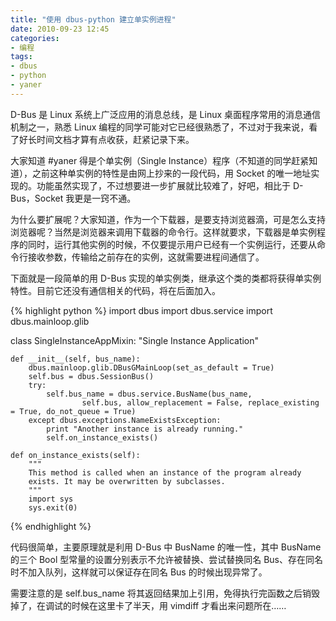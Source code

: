 ```yaml
---
title: "使用 dbus-python 建立单实例进程"
date: 2010-09-23 12:45
categories:
- 编程
tags:
- dbus
- python
- yaner
---
```


D-Bus 是 Linux 系统上广泛应用的消息总线，是 Linux
桌面程序常用的消息通信机制之一，熟悉 Linux
编程的同学可能对它已经很熟悉了，不过对于我来说，看了好长时间文档才算有点收获，赶紧记录下来。

大家知道 \#yaner 得是个单实例（Single
Instance）程序（不知道的同学赶紧知道），之前这种单实例的特性是由网上抄来的一段代码，用
Socket
的唯一地址实现的。功能虽然实现了，不过想要进一步扩展就比较难了，好吧，相比于
D-Bus，Socket 我更是一窍不通。

为什么要扩展呢？大家知道，作为一个下载器，是要支持浏览器滴，可是怎么支持浏览器呢？当然是浏览器来调用下载器的命令行。这样就要求，下载器是单实例程序的同时，运行其他实例的时候，不仅要提示用户已经有一个实例运行，还要从命令行接收参数，传输给之前存在的实例，这就需要进程间通信了。

下面就是一段简单的用 D-Bus
实现的单实例类，继承这个类的类都将获得单实例特性。目前它还没有通信相关的代码，将在后面加入。

{% highlight python %}
import dbus
import dbus.service
import dbus.mainloop.glib

class SingleInstanceAppMixin:
    "Single Instance Application"

    def __init__(self, bus_name):
        dbus.mainloop.glib.DBusGMainLoop(set_as_default = True)
        self.bus = dbus.SessionBus()
        try:
            self.bus_name = dbus.service.BusName(bus_name,
                    self.bus, allow_replacement = False, replace_existing = True, do_not_queue = True)
        except dbus.exceptions.NameExistsException:
            print "Another instance is already running."
            self.on_instance_exists()

    def on_instance_exists(self):
        """
        This method is called when an instance of the program already
        exists. It may be overwritten by subclasses.
        """
        import sys
        sys.exit(0)
{% endhighlight %}

代码很简单，主要原理就是利用 D-Bus 中 BusName 的唯一性，其中 BusName
的三个 Bool 型常量的设置分别表示不允许被替换、尝试替换同名
Bus、存在同名时不加入队列，这样就可以保证存在同名 Bus 的时候出现异常了。

需要注意的是 self.bus\_name
将其返回结果加上引用，免得执行完函数之后销毁掉了，在调试的时候在这里卡了半天，用
vimdiff 才看出来问题所在……

